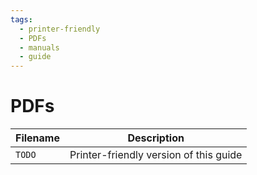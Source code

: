 ```yaml
---
tags:
  - printer-friendly
  - PDFs
  - manuals
  - guide
---
```


# PDFs

Filename                                            |Description
----------------------------------------------------|----------------------------------------------------
`TODO`                                              |Printer-friendly version of this guide
